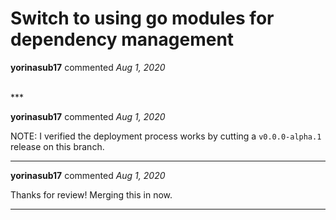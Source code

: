 # Switch to using go modules for dependency management

**yorinasub17** commented *Aug 1, 2020*


<br />
***


**yorinasub17** commented *Aug 1, 2020*

NOTE: I verified the deployment process works by cutting a `v0.0.0-alpha.1` release on this branch.
***

**yorinasub17** commented *Aug 1, 2020*

Thanks for review! Merging this in now.
***

